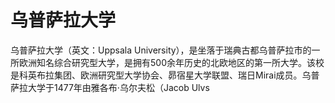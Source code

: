 # 乌普萨拉大学

乌普萨拉大学（英文：Uppsala University），是坐落于瑞典古都乌普萨拉市的一所欧洲知名综合研究型大学，是拥有500余年历史的北欧地区的第一所大学。该校是科英布拉集团、欧洲研究型大学协会、昴宿星大学联盟、瑞日Mirai成员。乌普萨拉大学于1477年由雅各布·乌尔夫松（Jacob Ulvs